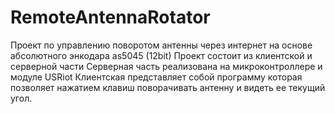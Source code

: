# RemoteAntennaRotator
Проект по управлению поворотом антенны через интернет на основе абсолютного энкодара as5045 (12bit)
Проект состоит из клиентской и серверной части
Серверная часть реализована на микроконтроллере и модуле USRiot
Клиентская представляет собой программу которая позволяет нажатием клавиш поворачивать антенну и видеть ее текущий угол.
